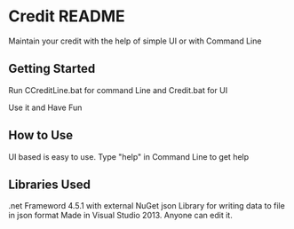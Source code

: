 # Credit README

Maintain your credit with the help of simple UI or with Command Line

## Getting Started

Run CCreditLine.bat for command Line and Credit.bat for UI 

Use it and Have Fun

## How to Use

UI based is easy to use.
Type "help" in Command Line to get help

## Libraries Used

.net Frameword 4.5.1 with external NuGet json Library for writing data to file in json format
Made in Visual Studio 2013.
Anyone can edit it.